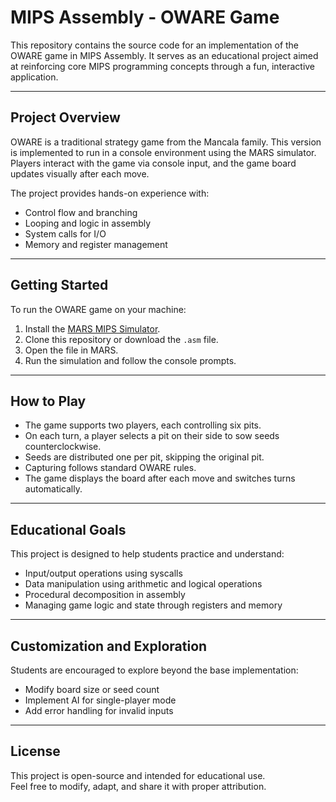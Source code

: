 # MIPS Assembly - OWARE Game

This repository contains the source code for an implementation of the OWARE game in MIPS Assembly. It serves as an educational project aimed at reinforcing core MIPS programming concepts through a fun, interactive application.

---

## Project Overview

OWARE is a traditional strategy game from the Mancala family. This version is implemented to run in a console environment using the MARS simulator. Players interact with the game via console input, and the game board updates visually after each move.

The project provides hands-on experience with:

- Control flow and branching  
- Looping and logic in assembly  
- System calls for I/O  
- Memory and register management  

---

## Getting Started

To run the OWARE game on your machine:

1. Install the [MARS MIPS Simulator](http://courses.missouristate.edu/kenvollmar/mars/).
2. Clone this repository or download the `.asm` file.
3. Open the file in MARS.
4. Run the simulation and follow the console prompts.

---

## How to Play

- The game supports two players, each controlling six pits.
- On each turn, a player selects a pit on their side to sow seeds counterclockwise.
- Seeds are distributed one per pit, skipping the original pit.
- Capturing follows standard OWARE rules.
- The game displays the board after each move and switches turns automatically.

---

## Educational Goals

This project is designed to help students practice and understand:

- Input/output operations using syscalls  
- Data manipulation using arithmetic and logical operations  
- Procedural decomposition in assembly  
- Managing game logic and state through registers and memory  

---

## Customization and Exploration

Students are encouraged to explore beyond the base implementation:

- Modify board size or seed count  
- Implement AI for single-player mode  
- Add error handling for invalid inputs  

---

## License

This project is open-source and intended for educational use.  
Feel free to modify, adapt, and share it with proper attribution.
